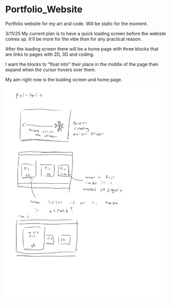 # Portfolio_Website
Portfolio website for my art and code. Will be static for the moment.

3/11/25
My current plan is to have a quick loading screen before the webiste comes up. It'll be 
more for the vibe than for any practical reason. 

After the loading screen there will be a home page with three blocks that are links to
pages with 2D, 3D and coding.

I want the blocks to "float into" their place in the middle of the page then expand when the cursor hovers over them.

My aim right now is the loading screen and home page.

![Sketch page showing plan for loading page and home page](/images/sketch1.jpeg)
